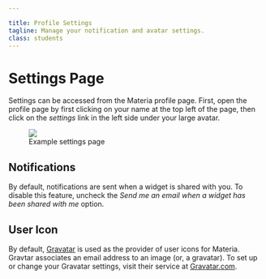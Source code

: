```yaml
---

title: Profile Settings
tagline: Manage your notification and avatar settings.
class: students
---
```



# Settings Page #

Settings can be accessed from the Materia profile page. First, open the profile page by first clicking on your name at the top left of the page, then click on the *settings* link in the left side under your large avatar.

<figure>
	<a href="{{ site.baseurl }}/assets/img/settings_page.png" class="fancybox">
		<img src="{{ site.baseurl }}/assets/img/settings_page_thumb.png">
	</a>
	<figcaption>
		<a href="{{ site.baseurl }}/assets/img/settings_page.png" class="fancybox">
			<span class="icon-zoom-in"></span>
		</a>
		Example settings page
	</figcaption>
</figure>

## Notifications ##

By default, notifications are sent when a widget is shared with you. To disable this feature, uncheck the *Send me an email when a widget has been shared with me* option.

## User Icon ##

By default, [Gravatar](http://en.gravatar.com/) is used as the provider of user icons for Materia. Gravtar associates an email address to an image (or, a gravatar). To set up or change your Gravatar settings, visit their service at [Gravatar.com](http://en.gravatar.com/).
